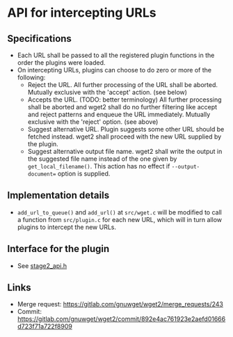 # API for intercepting URLs

## Specifications
- Each URL shall be passed to all the registered plugin functions 
  in the order the plugins were loaded.
- On intercepting URLs, plugins can choose to do zero or more of the following:
  - Reject the URL. All further processing of the URL shall be aborted.
    Mutually exclusive with the 'accept' action. (see below)
  - Accepts the URL. (TODO: better terminology)
    All further processing shall be aborted and wget2 shall do no further 
    filtering like accept and reject patterns and enqueue the URL immediately.
	Mutually exclusive with the 'reject' option. (see above)
  - Suggest alternative URL. Plugin suggests some other URL should be 
    fetched instead. wget2 shall proceed with the new URL supplied by the plugin.
  - Suggest alternative output file name. wget2 shall write the output in 
    the suggested file name instead of the one given by `get_local_filename()`. 
	This action has no effect if `--output-document=` option is supplied.

## Implementation details
- `add_url_to_queue()` and `add_url()` at `src/wget.c` will be modified
  to call a function from `src/plugin.c` for each new URL,
  which will in turn allow plugins to intercept the new URLs.

## Interface for the plugin
- See [stage2_api.h](stage2_api.h)

## Links
 - Merge request: https://gitlab.com/gnuwget/wget2/merge_requests/243
 - Commit: https://gitlab.com/gnuwget/wget2/commit/892e4ac761923e2aefd01666d723f71a722f8909

